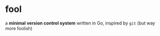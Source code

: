 # fool

a **minimal version control system** written in Go, inspired by `git` (but way more foolish)

